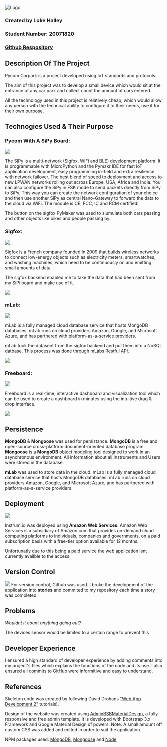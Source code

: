 
![Logo](https://raw.githubusercontent.com/lukehalley/PycomCarpark/master/media/logo.png)

### Created by Luke Halley
### Student Number: 20071820
### [Github Respository](https://github.com/lukehalley/PycomCarpark)


## Description Of The Project
Pycom Carpark is a project developed using IoT standards and protocols. 

The aim of this project was to develop a small device which would sit at the entrance of any car park and collect count the amount of cars entered.

All the technology used in this project is relatively cheap, which would allow any person with the technical ability to configure it to their needs, use it for their own purpose.


## Technogies Used & Their Purpose
### Pycom With A SiPy Board:
![](https://blog.thethings.io/wp-content/uploads/2017/08/sipy-hardware-thethingsio.png)

The SiPy is a multi-network (Sigfox, WiFi and BLE) development platform. It is programmable with MicroPython and the Pymakr IDE for fast IoT application development, easy programming in-field and extra resilience with network failover. The best blend of speed to deployment and access to new LPWAN networks rolling out across Europe, USA, Africa and India. You can also configure the SiPy in FSK mode to send packets directly from SiPy to SiPy. This way you can create the network configuration of your choice and then use another SiPy as central Nano-Gateway to forward the data to the cloud via WiFi. The module is CE, FCC, IC and RCM certified!

The button on the sigfox PyMaker was used to siumulate both cars passing and other objects like bikes and people passing by.
### Sigfox:
![](https://www.sigfox.com/themes/sigfox/logo.svg)

Sigfox is a French company founded in 2009 that builds wireless networks to connect low-energy objects such as electricity meters, smartwatches, and washing machines, which need to be continuously on and emitting small amounts of data

The sigfox backend enabled me to take the data that had been sent from my SiPi board and make use of it.

![](https://raw.githubusercontent.com/lukehalley/PycomCarpark/master/screenshots/sigfox_callbackSC.png)

### mLab:
![](https://upload.wikimedia.org/wikipedia/en/thumb/4/4a/MLab_company_logo.svg/1280px-MLab_company_logo.svg.png)

mLab is a fully managed cloud database service that hosts MongoDB databases. mLab runs on cloud providers Amazon, Google, and Microsoft Azure, and has partnered with platform-as-a-service providers.

mLab took the datasent from the sigfox backend and put them into a NoSQL datbase. This process was done through mLabs [Restful API.](http://docs.mlab.com/data-api/)

![](https://raw.githubusercontent.com/lukehalley/PycomCarpark/master/screenshots/mlab.png)

### Freeboard:
![](https://raw.githubusercontent.com/lukehalley/PycomCarpark/master/media/freeboard.jpg)

Freeboard is a real-time, interactive dashboard and visualization tool which can be used to create a dashboard in minutes using the intuitive drag & drop interface.

![](https://raw.githubusercontent.com/lukehalley/PycomCarpark/master/screenshots/mlab.png)

## Persistence

**MongoDB** & **Mongoose** was used for persistance. **MongoDB** is a free and open-source cross-platform document-oriented database program. **Mongoose** is a **MongoDB** object modeling tool designed to work in an asynchronous environment. All information about all Instruments and Users were stored in the database.

**mLab** was used to store data in the cloud. mLab is a fully managed cloud database service that hosts MongoDB databases. mLab runs on cloud providers Amazon, Google, and Microsoft Azure, and has partnered with platform-as-a-service providers.

## Deployment
![](https://upload.wikimedia.org/wikipedia/commons/thumb/1/1d/AmazonWebservices_Logo.svg/2000px-AmazonWebservices_Logo.svg.png)

Instrum.io was deployed using **Amazon Web Services**. Amazon Web Services is a subsidiary of Amazon.com that provides on-demand cloud computing platforms to individuals, companies and governments, on a paid subscription basis with a free-tier option available for 12 months.

Unfortunatly due to this being a paid service the web application isnt currently availble to the access.

## Version Control
![](https://sunlightmedia.org/wp-content/uploads/2017/02/github-bb449e0ffbacbcb7f9c703db85b1cf0b.png)
For version control, Github was used. I broke the development of the application into **stories** and commited to my repository each time a story was completed.

## Problems
*Wouldnt it count anything going out?* 

The devices sensor would be limited to a certain range to prevent this

## Developer Experience
I ensured a high standard of developer experience by adding comments into my project's files which explains the functions of the code and its use. I also ensured all commits to GitHub were informitive and easy to understand.

## References
Skeleton code was created by following David Drohans ["Web App Development 2"](https://ddrohan.github.io/wit-wad/) tutorials).

Design of the website was created using [AdminBSBMaterialDesign](https://github.com/gurayyarar/AdminBSBMaterialDesign), a fully responsive and free admin template. It is developed with Bootstrap 3.x Framework and Google Material Design of powers. Note: A small amount off custom CSS was added and edited in order to suit the application.

NPM packages used: [MongoDB](https://www.npmjs.com/package/mongodb), [Mongoose](https://www.npmjs.com/package/mongoose) and [Node](https://www.npmjs.com/package/node)